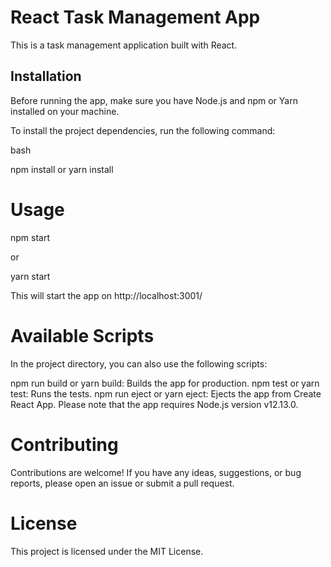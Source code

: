 # React Task Management App

This is a task management application built with React.

## Installation

Before running the app, make sure you have Node.js and npm or Yarn installed on your machine.

To install the project dependencies, run the following command:

bash

npm install
or 
yarn install


# Usage

npm start

or

yarn start

This will start the app on http://localhost:3001/

# Available Scripts

In the project directory, you can also use the following scripts:

npm run build or yarn build: Builds the app for production.
npm test or yarn test: Runs the tests.
npm run eject or yarn eject: Ejects the app from Create React App.
Please note that the app requires Node.js version v12.13.0.

# Contributing
Contributions are welcome! If you have any ideas, suggestions, or bug reports, please open an issue or submit a pull request.

# License
This project is licensed under the MIT License.
